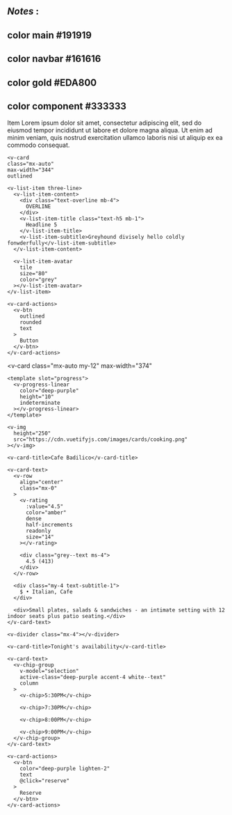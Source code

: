 
## *Notes* :
## color main #191919
## color navbar #161616
## color gold #EDA800
## color component #333333





<v-expansion-panels accordion>
      <v-expansion-panel
        v-for="(item,i) in 5"
        :key="i"
      >
        <v-expansion-panel-header>Item</v-expansion-panel-header>
        <v-expansion-panel-content>
          Lorem ipsum dolor sit amet, consectetur adipiscing elit, sed do eiusmod tempor incididunt ut labore et dolore magna aliqua. Ut enim ad minim veniam, quis nostrud exercitation ullamco laboris nisi ut aliquip ex ea commodo consequat.
        </v-expansion-panel-content>
      </v-expansion-panel>
</v-expansion-panels>




<!-- slide group -->




  <!-- card -->

    <v-card
    class="mx-auto"
    max-width="344"
    outlined
  >
    <v-list-item three-line>
      <v-list-item-content>
        <div class="text-overline mb-4">
          OVERLINE
        </div>
        <v-list-item-title class="text-h5 mb-1">
          Headline 5
        </v-list-item-title>
        <v-list-item-subtitle>Greyhound divisely hello coldly fonwderfully</v-list-item-subtitle>
      </v-list-item-content>

      <v-list-item-avatar
        tile
        size="80"
        color="grey"
      ></v-list-item-avatar>
    </v-list-item>

    <v-card-actions>
      <v-btn
        outlined
        rounded
        text
      >
        Button
      </v-btn>
    </v-card-actions>
  </v-card>








   <v-card
    class="mx-auto my-12"
    max-width="374"
  >
    <template slot="progress">
      <v-progress-linear
        color="deep-purple"
        height="10"
        indeterminate
      ></v-progress-linear>
    </template>

    <v-img
      height="250"
      src="https://cdn.vuetifyjs.com/images/cards/cooking.png"
    ></v-img>

    <v-card-title>Cafe Badilico</v-card-title>

    <v-card-text>
      <v-row
        align="center"
        class="mx-0"
      >
        <v-rating
          :value="4.5"
          color="amber"
          dense
          half-increments
          readonly
          size="14"
        ></v-rating>

        <div class="grey--text ms-4">
          4.5 (413)
        </div>
      </v-row>

      <div class="my-4 text-subtitle-1">
        $ • Italian, Cafe
      </div>

      <div>Small plates, salads & sandwiches - an intimate setting with 12 indoor seats plus patio seating.</div>
    </v-card-text>

    <v-divider class="mx-4"></v-divider>

    <v-card-title>Tonight's availability</v-card-title>

    <v-card-text>
      <v-chip-group
        v-model="selection"
        active-class="deep-purple accent-4 white--text"
        column
      >
        <v-chip>5:30PM</v-chip>

        <v-chip>7:30PM</v-chip>

        <v-chip>8:00PM</v-chip>

        <v-chip>9:00PM</v-chip>
      </v-chip-group>
    </v-card-text>

    <v-card-actions>
      <v-btn
        color="deep-purple lighten-2"
        text
        @click="reserve"
      >
        Reserve
      </v-btn>
    </v-card-actions>
  </v-card>